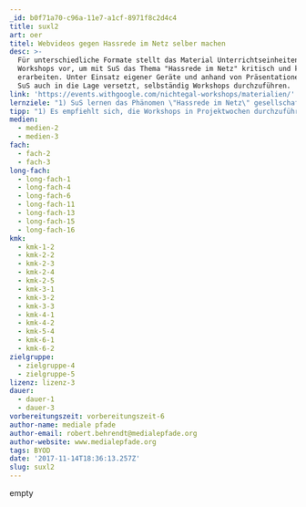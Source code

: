 ```yaml
---
_id: b0f71a70-c96a-11e7-a1cf-8971f8c2d4c4
title: suxl2
art: oer
titel: Webvideos gegen Hassrede im Netz selber machen
desc: >-
  Für unterschiedliche Formate stellt das Material Unterrichtseinheiten und
  Workshops vor, um mit SuS das Thema "Hassrede im Netz" kritisch und kreativ zu
  erarbeiten. Unter Einsatz eigener Geräte und anhand von Präsentationen werden
  SuS auch in die Lage versetzt, selbständig Workshops durchzuführen.
link: 'https://events.withgoogle.com/nichtegal-workshops/materialien/'
lernziele: "1) SuS lernen das Phänomen \"Hassrede im Netz\" gesellschaftlich einzuordnen und eine eigene Position zu beziehen.<br>2) SuS lernen ihre Haltung kreativ zu Ausdruck zu bringen.<br>3) Mit ihren eigenen Smartphones (BYOD) drehen, schneiden, bearbeiten und veröffentlichen die SuS eigene Videos zum Thema.<br>4) SuS verstehen die Bedeutung von digitaler Zivilcourage und können dafür eintreten.<br>5) Die SuS werden zu MentorInnen ausgebildet und können die Inhalte der Workshops an jüngere Klassen weitergeben."
tipp: "1) Es empfiehlt sich, die Workshops in Projektwochen durchzuführen und ggf. Kontakt mit YouTuber*innen aufzunehmen, da deren Teilnahme eine zusätzliche Motivation für die SuS darstellt.<br>2) Der geplante und kreative Einsatz der Smartphones lockert sofort die klassische Schullernsituation auf, dafür sollten sich die SuS in der Produktionsphase aber auch frei in der Schule bewegen können.<br>3) Das Material eignet sich, um auch andere Querschnittsthemen inhaltlich zu bearbeiten, wie etwa: Grundrechte, Medienarbeit, Kommunikationsverhalten oder Urheberrecht."
medien:
  - medien-2
  - medien-3
fach:
  - fach-2
  - fach-3
long-fach:
  - long-fach-1
  - long-fach-4
  - long-fach-6
  - long-fach-11
  - long-fach-13
  - long-fach-15
  - long-fach-16
kmk:
  - kmk-1-2
  - kmk-2-2
  - kmk-2-3
  - kmk-2-4
  - kmk-2-5
  - kmk-3-1
  - kmk-3-2
  - kmk-3-3
  - kmk-4-1
  - kmk-4-2
  - kmk-5-4
  - kmk-6-1
  - kmk-6-2
zielgruppe:
  - zielgruppe-4
  - zielgruppe-5
lizenz: lizenz-3
dauer:
  - dauer-1
  - dauer-3
vorbereitungszeit: vorbereitungszeit-6
author-name: mediale pfade
author-email: robert.behrendt@medialepfade.org
author-website: www.medialepfade.org
tags: BYOD
date: '2017-11-14T18:36:13.257Z'
slug: suxl2
---
```

empty

